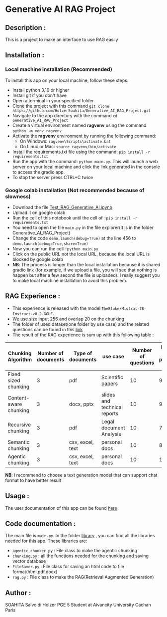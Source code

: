 # Generative AI RAG Project

## Description :

This is a project to make an interface to use RAG easily

## Installation :

### Local machine installation (Recommended)

To install this app on your local machine, follow these steps:

- Install python 3.10 or higher
- Install git if you don't have
- Open a terminal in your specified folder
- Clone the project with this command ``git clone https://github.com/HolzerSoahita/Generative_AI_RAG_Project.git``
- Navigate to the app directory with the command ``cd Generative_AI_RAG_Project``
- Create a virtual environment named **ragvenv** using the command: ``python -m venv ragvenv``
- Activate the **ragvenv** environment by running the following command:
  - On Windows: ``ragvenv\Scripts\activate.bat``
  - On Linux or Mac: ``source ragvenv/bin/activate``
- Install the requirements.txt file using the command: ``pip install -r requirements.txt``
- Run the app with the command: ``python main.py``. This will launch a web server on your local machine and click the link generated in the console to access the gradio app.
- To stop the server press CTRL+C twice

### Google colab installation (Not recommended because of slowness)

- Download the file [Test_RAG_Generative_AI.ipynb](Test_RAG_Generative_AI.ipynb)
- Upload it on google colab
- Run the cell of this notebook until the cell of ``!pip install -r requirements.txt``
- You need to open the file ``main.py`` in the file explorer(It is in the folder Generative_AI_RAG_Project)
- Change the code ``demo.launch(debug=True)`` at the line 456 to ``demo.launch(debug=True,share=True)``
- Now you can run the cell ``!python main.py``
- Click on the public URL not the local URL, because the local URL is blocked by google colab
- **NB**: The process is longer than the local installation because it is shared gradio link (for example, if we upload a file, you will see that nothing is happen but after a few second the file is uploaded). I really suggest you to make local machine installation to avoid this problem.

## RAG Experience :

* This experience is released with the model ``TheBloke/Mistral-7B-Instruct-v0.2-GGUF``.
* We use size input 256 and overlap 20 on the chunking
* The folder of used dataset(one folder by use case) and the related questions can be found in this [link](dataset_example)
* The result of the RAG experience is sum up with this following table :

| Chunking Algorithm     | Number of documents | Type of documents | use case                     | Number of questions | Number of true predicted answer |
| ---------------------- | ------------------- | ----------------- | ---------------------------- | ------------------- | ------------------------------- |
| Fixed sized chunking   | 3                   | pdf               | Scientific papers            | 10                  | 9                               |
| Content-aware chunking | 3                   | docx, pptx        | slides and technical reports | 10                  | 9                               |
| Recursive chunking     | 3                   | pdf               | Legal document Analysis      | 10                  | 7                               |
| Semantic chunking      | 3                   | csv, excel, text  | personal docs                | 10                  | 8                               |
| Agentic chunking       | 3                   | csv, excel, text  | personal docs                | 10                  | 10                              |

**NB**: I recommend to choose a text generation model that can support chat format to have better result

## Usage :

The user documentation of this app can be found [here](user_documentation.pdf)

## Code documentation :

The main file is `main.py`.
In the folder [library](library) , you can find all the libraries needed for this app. These libraries are:

- `agentic_chunker.py` : File class to make the agentic chunking
- `chunking.py` : all the functions needed for the chunking and saving vector database
- `FileSaver.py` : File class for saving an html code to file format(html,pdf,docx)
- `rag.py` : File class to make the RAG(Retrieval Augmented Generation)

## Author :

SOAHITA Salvoldi Holzer
PGE 5 Student at Aivancity University Cachan Paris
